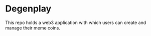 # Degenplay

This repo holds a web3 application with which users can create and manage their meme coins.